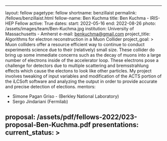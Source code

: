 ---
layout: fellow
pagetype: fellow
shortname: benzillaist
permalink: /fellows/benzillaist.html
fellow-name: Ben Kuchma
title: Ben Kuchma - IRIS-HEP Fellow
active: True
dates:
  start: 2022-05-16
  end: 2022-08-26
photo: /assets/images/team/Ben-Kuchma.jpg
institution: University of Massachusetts - Amherst
e-mail: benkuchma@gmail.com
project_title: Algorithms for electron reconstruction in a Muon Collider
project_goal: >
    Muon colliders offer a resource efficient way to continue to conduct experiments science due to 
    their (relatively) small size. These collider do bring up some immediate concerns such as the 
    decay of muons into a large number of electrons inside of the accelerator loop. These electrons 
    pose a challenge for detectors due to multiple scattering and bremsstrahlung effects which cause 
    the electons to look like other particles. My project involves tweaking of input variables and 
    modification of the ACTS portion of the iLCSoft software and analyzing the output in order to 
    provide accurate and precise detection of elections.
mentors:
  - Simone Pagan Griso - (Berkley National Laboratory)
  - Sergo Jindariani (Fermilab)

proposal: /assets/pdf/fellows-2022/023-proposal-Ben-Kuchma.pdf
presentations:
current_status: >
  ---